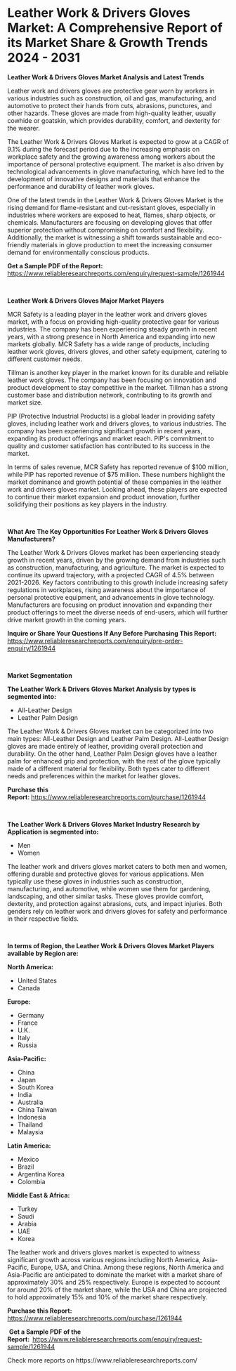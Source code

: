 <p><h1>Leather Work & Drivers Gloves Market: A Comprehensive Report of its Market Share & Growth Trends 2024 - 2031</h1></p><p><strong>Leather Work & Drivers Gloves Market Analysis and Latest Trends</strong></p>
<p><p>Leather work and drivers gloves are protective gear worn by workers in various industries such as construction, oil and gas, manufacturing, and automotive to protect their hands from cuts, abrasions, punctures, and other hazards. These gloves are made from high-quality leather, usually cowhide or goatskin, which provides durability, comfort, and dexterity for the wearer.</p><p>The Leather Work & Drivers Gloves Market is expected to grow at a CAGR of 9.1% during the forecast period due to the increasing emphasis on workplace safety and the growing awareness among workers about the importance of personal protective equipment. The market is also driven by technological advancements in glove manufacturing, which have led to the development of innovative designs and materials that enhance the performance and durability of leather work gloves.</p><p>One of the latest trends in the Leather Work & Drivers Gloves Market is the rising demand for flame-resistant and cut-resistant gloves, especially in industries where workers are exposed to heat, flames, sharp objects, or chemicals. Manufacturers are focusing on developing gloves that offer superior protection without compromising on comfort and flexibility. Additionally, the market is witnessing a shift towards sustainable and eco-friendly materials in glove production to meet the increasing consumer demand for environmentally conscious products.</p></p>
<p><strong>Get a Sample PDF of the Report:&nbsp;</strong> <a href="https://www.reliableresearchreports.com/enquiry/request-sample/1261944">https://www.reliableresearchreports.com/enquiry/request-sample/1261944</a></p>
<p>&nbsp;</p>
<p><strong>Leather Work & Drivers Gloves Major Market Players</strong></p>
<p><p>MCR Safety is a leading player in the leather work and drivers gloves market, with a focus on providing high-quality protective gear for various industries. The company has been experiencing steady growth in recent years, with a strong presence in North America and expanding into new markets globally. MCR Safety has a wide range of products, including leather work gloves, drivers gloves, and other safety equipment, catering to different customer needs.</p><p>Tillman is another key player in the market known for its durable and reliable leather work gloves. The company has been focusing on innovation and product development to stay competitive in the market. Tillman has a strong customer base and distribution network, contributing to its growth and market size.</p><p>PIP (Protective Industrial Products) is a global leader in providing safety gloves, including leather work and drivers gloves, to various industries. The company has been experiencing significant growth in recent years, expanding its product offerings and market reach. PIP's commitment to quality and customer satisfaction has contributed to its success in the market.</p><p>In terms of sales revenue, MCR Safety has reported revenue of $100 million, while PIP has reported revenue of $75 million. These numbers highlight the market dominance and growth potential of these companies in the leather work and drivers gloves market. Looking ahead, these players are expected to continue their market expansion and product innovation, further solidifying their positions as key players in the industry.</p></p>
<p>&nbsp;</p>
<p><strong>What Are The Key Opportunities For Leather Work & Drivers Gloves Manufacturers?</strong></p>
<p><p>The Leather Work & Drivers Gloves market has been experiencing steady growth in recent years, driven by the growing demand from industries such as construction, manufacturing, and agriculture. The market is expected to continue its upward trajectory, with a projected CAGR of 4.5% between 2021-2026. Key factors contributing to this growth include increasing safety regulations in workplaces, rising awareness about the importance of personal protective equipment, and advancements in glove technology. Manufacturers are focusing on product innovation and expanding their product offerings to meet the diverse needs of end-users, which will further drive market growth in the coming years.</p></p>
<p><strong>Inquire or Share Your Questions If Any Before Purchasing This Report:</strong> <a href="https://www.reliableresearchreports.com/enquiry/pre-order-enquiry/1261944">https://www.reliableresearchreports.com/enquiry/pre-order-enquiry/1261944</a></p>
<p>&nbsp;</p>
<p><strong>Market Segmentation</strong></p>
<p><strong>The Leather Work & Drivers Gloves Market Analysis by types is segmented into:</strong></p>
<p><ul><li>All-Leather Design</li><li>Leather Palm Design</li></ul></p>
<p><p>The Leather Work & Drivers Gloves market can be categorized into two main types: All-Leather Design and Leather Palm Design. All-Leather Design gloves are made entirely of leather, providing overall protection and durability. On the other hand, Leather Palm Design gloves have a leather palm for enhanced grip and protection, with the rest of the glove typically made of a different material for flexibility. Both types cater to different needs and preferences within the market for leather gloves.</p></p>
<p><strong>Purchase this Report:&nbsp;</strong><a href="https://www.reliableresearchreports.com/purchase/1261944">https://www.reliableresearchreports.com/purchase/1261944</a></p>
<p>&nbsp;</p>
<p><strong>The Leather Work & Drivers Gloves Market Industry Research by Application is segmented into:</strong></p>
<p><ul><li>Men</li><li>Women</li></ul></p>
<p><p>The leather work and drivers gloves market caters to both men and women, offering durable and protective gloves for various applications. Men typically use these gloves in industries such as construction, manufacturing, and automotive, while women use them for gardening, landscaping, and other similar tasks. These gloves provide comfort, dexterity, and protection against abrasions, cuts, and impact injuries. Both genders rely on leather work and drivers gloves for safety and performance in their respective fields.</p></p>
<p>&nbsp;</p>
<p><strong>In terms of Region, the Leather Work & Drivers Gloves Market Players available by Region are:</strong></p>
<p>
    <p> <strong> North America: </strong>
        <ul>
            <li>United States</li>
            <li>Canada</li>
        </ul>
        </p> 
    <p> <strong> Europe: </strong>
        <ul>
            <li>Germany</li>
            <li>France</li>
            <li>U.K.</li>
            <li>Italy</li>
            <li>Russia</li>
        </ul>
        </p> 
    <p> <strong> Asia-Pacific: </strong>
        <ul>
            <li>China</li>
            <li>Japan</li>
            <li>South Korea</li>
            <li>India</li>
            <li>Australia</li>
            <li>China Taiwan</li>
            <li>Indonesia</li>
            <li>Thailand</li>
            <li>Malaysia</li>
        </ul>
        </p> 
    <p> <strong> Latin America: </strong>
        <ul>
            <li>Mexico</li>
            <li>Brazil</li>
            <li>Argentina Korea</li>
            <li>Colombia</li>
        </ul>
        </p> 
    <p> <strong> Middle East & Africa: </strong>
        <ul>
            <li>Turkey</li>
            <li>Saudi</li>
            <li>Arabia</li>
            <li>UAE</li>
            <li>Korea</li>
        </ul>
    </p>
    </p>
<p><p>The leather work and drivers gloves market is expected to witness significant growth across various regions including North America, Asia-Pacific, Europe, USA, and China. Among these regions, North America and Asia-Pacific are anticipated to dominate the market with a market share of approximately 30% and 25% respectively. Europe is expected to account for around 20% of the market share, while the USA and China are projected to hold approximately 15% and 10% of the market share respectively.</p></p>
<p><strong>Purchase this Report: </strong><a href="https://www.reliableresearchreports.com/purchase/1261944">https://www.reliableresearchreports.com/purchase/1261944</a></p>
<p>&nbsp;<strong>Get a Sample PDF of the Report:&nbsp;&nbsp;</strong><a href="https://www.reliableresearchreports.com/enquiry/request-sample/1261944">https://www.reliableresearchreports.com/enquiry/request-sample/1261944</a></p>
<p><strong></strong></p>
<p>Check more reports on https://www.reliableresearchreports.com/</p>